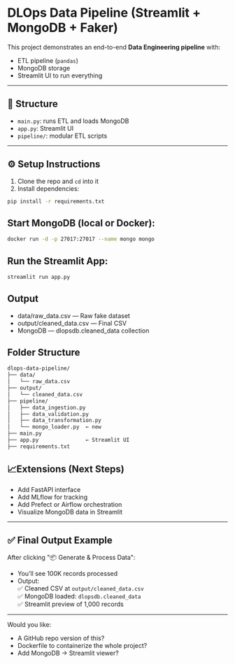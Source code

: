 # DLOps Data Pipeline (Streamlit + MongoDB + Faker)

This project demonstrates an end-to-end **Data Engineering pipeline** with:

- ETL pipeline (`pandas`)
- MongoDB storage
- Streamlit UI to run everything

---

## 📁 Structure

- `main.py`: runs ETL and loads MongoDB
- `app.py`: Streamlit UI
- `pipeline/`: modular ETL scripts

---

## ⚙️ Setup Instructions

1. Clone the repo and `cd` into it
2. Install dependencies:

```bash
pip install -r requirements.txt
```
## Start MongoDB (local or Docker):
```bash
docker run -d -p 27017:27017 --name mongo mongo
```
## Run the Streamlit App:
```bash
streamlit run app.py
```
## Output
* data/raw_data.csv — Raw fake dataset
* output/cleaned_data.csv — Final CSV
* MongoDB — dlopsdb.cleaned_data collection

## Folder Structure
```bash
dlops-data-pipeline/
├── data/
│   └── raw_data.csv
├── output/
│   └── cleaned_data.csv
├── pipeline/
│   ├── data_ingestion.py
│   ├── data_validation.py
│   ├── data_transformation.py
│   └── mongo_loader.py  ← new
├── main.py
├── app.py               ← Streamlit UI
├── requirements.txt
```

##  📈Extensions (Next Steps)
* Add FastAPI interface
* Add MLflow for tracking
* Add Prefect or Airflow orchestration
* Visualize MongoDB data in Streamlit



---

## ✅ Final Output Example

After clicking "📦 Generate & Process Data":

- You’ll see 100K records processed
- Output:  
  ✅ Cleaned CSV at `output/cleaned_data.csv`  
  ✅ MongoDB loaded: `dlopsdb.cleaned_data`  
  ✅ Streamlit preview of 1,000 records

---

Would you like:
- A GitHub repo version of this?
- Dockerfile to containerize the whole project?
- Add MongoDB → Streamlit viewer?


